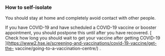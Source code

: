 ###  **How to self-isolate**

You should stay at home and completely avoid contact with other people.

If you have COVID-19 and have scheduled a COVID-19 vaccine or booster
appointment, you should postpone this until after you have recovered. [ Check
how long you should wait to get your vaccine after getting COVID-19
](https://www2.hse.ie/screening-and-vaccinations/covid-19-vaccine/get-the-
vaccine/going-to-a-vaccination-centre/) .
